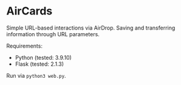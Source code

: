 # AirCards

Simple URL-based interactions via AirDrop. Saving and transferring information through URL parameters.

Requirements: 
- Python (tested: 3.9.10)
- Flask (tested: 2.1.3)

Run via ```python3 web.py```.